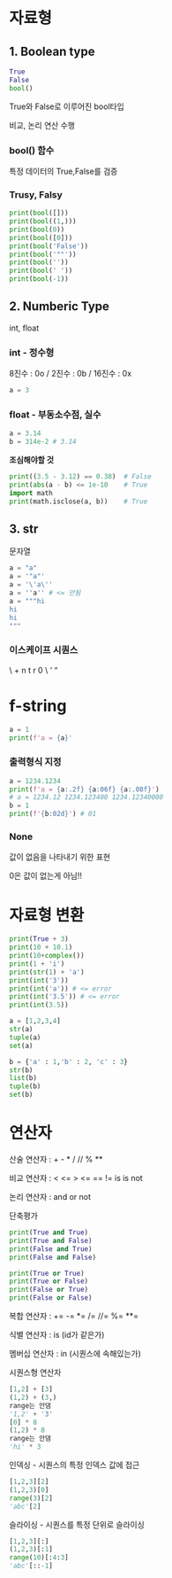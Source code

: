 # 자료형

## 1. Boolean type

```python
True
False
bool()
```

True와 False로 이루어진 bool타입

비교, 논리 연산 수행

### bool() 함수

특정 데이터의 True,False를 검증

### Trusy, Falsy

```python
print(bool([]))
print(bool((1,)))
print(bool(0))
print(bool([0]))
print(bool('False'))
print(bool('""'))
print(bool(''))
print(bool(' '))
print(bool(-1))
```

## 2. Numberic Type

int, float

### int - 정수형

8진수 : 0o / 2진수 : 0b / 16진수 : 0x

```python
a = 3
```

### float - 부동소수점, 실수

```python
a = 3.14
b = 314e-2 # 3.14
```

**조심해야할 것**

```python
print((3.5 - 3.12) == 0.38)  # False
print(abs(a - b) <= 1e-10    # True
import math
print(math.isclose(a, b))    # True
```

## 3. str

문자열

```python
a = "a"
a = '"a"'
a = '\'a\''
a = ''a'' # <= 안됨
a = """hi
hi
hi
"""
```

### 이스케이프 시퀀스

\ + n t r 0 \ ‘ “

# f-string

```python
a = 1
print(f'a = {a}'
```

### 출력형식 지정

```python
a = 1234.1234
print(f'a = {a:.2f} {a:06f} {a:.08f}')
# a = 1234.12 1234.123400 1234.12340000
b = 1
print(f'{b:02d}') # 01
```

### None

값이 없음을 나타내기 위한 표현

0은 값이 없는게 아님!!


# 자료형 변환

```python
print(True + 3)
print(10 + 10.1)
print(10+complex())
print(1 + 'i')
print(str(1) + 'a')
print(int('3'))
print(int('a')) # <= error
print(int('3.5')) # <= error
print(int(3.5))

a = [1,2,3,4]
str(a)
tuple(a)
set(a)

b = {'a' : 1,'b' : 2, 'c' : 3}
str(b)
list(b)
tuple(b)
set(b)
```

# 연산자

산술 연산자 : + - * / // % **

비교 연산자 : <  <=  >  <=  ==  !=  is   is not

논리 연산자 : and   or   not

단축평가

```python
print(True and True)
print(True and False)
print(False and True)
print(False and False)

print(True or True)
print(True or False)
print(False or True)
print(False or False)
```

복합 연산자 : +=  -=   *=  /=  //=  %=   **=

식별 연산자 : is (id가 같은가)

멤버십 연산자 : in  (시퀀스에 속해있는가)

시퀀스형 연산자

```python
[1,2] + [3]
(1,2) + (3,)
range는 안댐
'1,2' + '3'
[0] * 8
(1,2) * 8
range는 안댐
'hi' * 3
```

인덱싱 - 시퀀스의 특정 인덱스 값에 접근

```python
[1,2,3][2]
(1,2,3)[0]
range(3)[2]
'abc'[2]
```

슬라이싱 - 시퀀스를 특정 단위로 슬라이싱

```python
[1,2,3][:]
(1,2,3)[:1]
range(10)[:4:3]
'abc'[::-1]
```